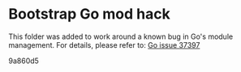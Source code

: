# Bootstrap Go mod hack

This folder was added to work around a known bug in Go's module management. For details, please refer to:
[Go issue 37397](https://github.com/golang/go/issues/37397)

9a860d5

